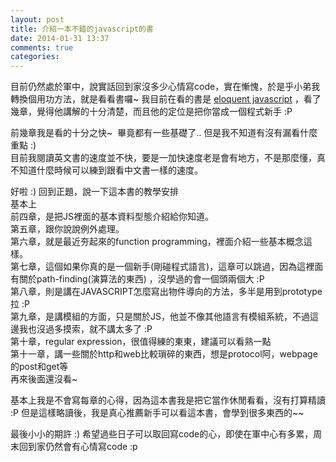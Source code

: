 ```yaml
---
layout: post
title: 介紹一本不錯的javascript的書
date: 2014-01-31 13:37
comments: true
categories: 
---
```



目前仍然處於軍中，說實話回到家沒多少心情寫code，實在慚愧，於是乎小弟我轉換個用功方法，就是看看書囉~ 我目前在看的書是 [eloquent javascript][1] ，看了幾章，覺得他講解的十分清楚，而且他的定位是把你當成一個程式新手 :P  
  
前幾章我是看的十分之快~  畢竟都有一些基礎了.. 但是我不知道有沒有漏看什麼重點 :)  
目前我閱讀英文書的速度並不快，要是一加快速度老是會有地方，不是那麼懂，真不知道什麼時候可以練到跟看中文書一樣的速度。  
  
好啦 :) 回到正題，說一下這本書的教學安排  
基本上  
前四章，是把JS裡面的基本資料型態介紹給你知道。  
第五章，跟你說說例外處理。  
第六章，就是最近夯起來的function programming，裡面介紹一些基本概念這樣。  
第七章，這個如果你真的是一個新手(剛碰程式語言)，這章可以跳過，因為這裡面有關於path-finding(演算法的東西) ，沒學過的會一個頭兩個大 :P  
第八章，則是講在JAVASCRIPT怎麼寫出物件導向的方法，多半是用到prototype拉 :P  
第九章，是講模組的方面，只是關於JS，他並不像其他語言有模組系統，不過這邊我也沒過多摸索，就不講太多了 :P  
第十章，regular expression，很值得練的東東，建議可以看熟一點  
第十一章，講一些關於http和web比較瑣碎的東西，想是protocol阿，webpage的post和get等  
再來後面還沒看~  
  
基本上我是不會寫每章的心得，因為這本書我是把它當作休閒看看，沒有打算精讀 :P 但是這樣略讀後，我是真心推薦新手可以看這本書，會學到很多東西的~~  
  
最後小小的期許 :) 希望過些日子可以取回寫code的心，即使在軍中心有多累，周末回到家仍然會有心情寫code :p



[1]: http://eloquentjavascript.net/contents.html
